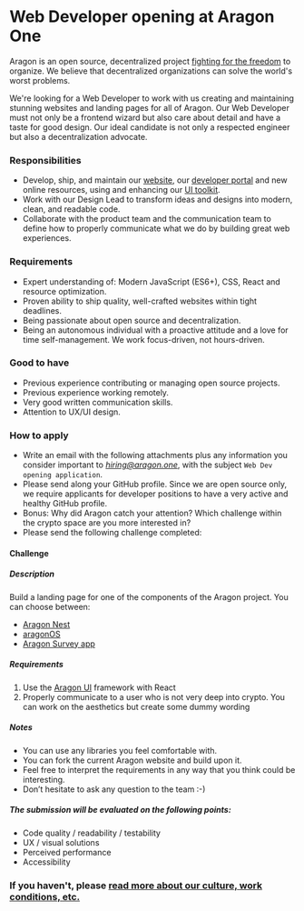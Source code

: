 # Web Developer opening at Aragon One

Aragon is an open source, decentralized project [fighting for the freedom](https://www.youtube.com/watch?v=AqjIWmiAidw) to organize. We believe that decentralized organizations can solve the world's worst problems.

We're looking for a Web Developer to work with us creating and maintaining stunning websites and landing pages for all of Aragon. Our Web Developer must not only be a frontend wizard but also care about detail and have a taste for good design. Our ideal candidate is not only a respected engineer but also a decentralization advocate.

### Responsibilities

- Develop, ship, and maintain our [website](https://aragon.org), our [developer portal](https://hack.aragon.org) and new online resources, using and enhancing our [UI toolkit](https://github.com/aragon/aragon-ui).
- Work with our Design Lead to transform ideas and designs into modern, clean, and readable code.
- Collaborate with the product team and the communication team to define how to properly communicate what we do by building great web experiences.

### Requirements

- Expert understanding of: Modern JavaScript (ES6+), CSS, React and resource optimization.
- Proven ability to ship quality, well-crafted websites within tight deadlines.
- Being passionate about open source and decentralization.
- Being an autonomous individual with a proactive attitude and a love for time self-management. We work focus-driven, not hours-driven.

### Good to have

- Previous experience contributing or managing open source projects.
- Previous experience working remotely.
- Very good written communication skills.
- Attention to UX/UI design.

### How to apply

- Write an email with the following attachments plus any information you consider important to *hiring@aragon.one*, with the subject `Web Dev opening application`.
- Please send along your GitHub profile. Since we are open source only, we require applicants for developer positions to have a very active and healthy GitHub profile.
- Bonus: Why did Aragon catch your attention? Which challenge within the crypto space are you more interested in?
- Please send the following challenge completed:

#### Challenge

##### Description

Build a landing page for one of the components of the Aragon project. You can choose between:
- [Aragon Nest](https://github.com/aragon/nest)
- [aragonOS](https://aragon.one/os)
- [Aragon Survey app](http://survey.aragon.org)

##### Requirements

1. Use the [Aragon UI](https://hack.aragon.org/docs/aragonui-intro.html) framework with React
2. Properly communicate to a user who is not very deep into crypto. You can work on the aesthetics but create some dummy wording

##### Notes

- You can use any libraries you feel comfortable with.
- You can fork the current Aragon website and build upon it.
- Feel free to interpret the requirements in any way that you think could be interesting.
- Don’t hesitate to ask any question to the team :-)

##### The submission will be evaluated on the following points:

- Code quality / readability / testability
- UX / visual solutions
- Perceived performance
- Accessibility

### If you haven't, please [read more about our culture, work conditions, etc.](../index.md)
